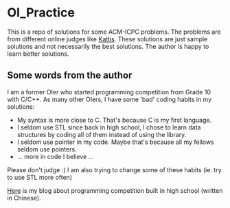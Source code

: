 # OI_Practice

This is a repo of solutions for some ACM-ICPC problems. The problems are from different online judges like [Kattis](https://open.kattis.com/). These solutions are just sample solutions and not necessarily the best solutions. The author is happy to learn better solutions.

## Some words from the author

I am a former OIer who started programming competition from Grade 10 with C/C++. As many other OIers, I have some 'bad' coding habits in my solutions:

- My syntax is more close to C. That's because C is my first language.
- I seldom use STL since back in high school, I chose to learn data structures by coding all of them instead of using the library. 
- I seldom use pointer in my code. Maybe that's because all my fellows seldom use pointers.
- ... more in code I believe ...

Please don't judge :) I am also trying to change some of these habits (ie. try to use STL more often)

[Here](https://blog.csdn.net/pzler) is my blog about programming competition built in high school (written in Chinese).

